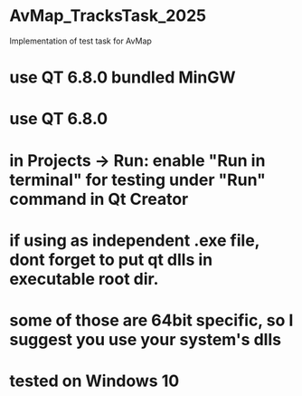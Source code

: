 # AvMap_TracksTask_2025
Implementation of test task for AvMap

# use QT 6.8.0 bundled MinGW
# use QT 6.8.0
# in Projects -> Run: enable "Run in terminal" for testing under "Run" command in Qt Creator
# if using as independent .exe file, dont forget to put qt dlls in executable root dir.
# some of those are 64bit specific, so I suggest you use your system's dlls
# tested on Windows 10
